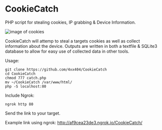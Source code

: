 # CookieCatch
PHP script for stealing cookies, IP grabbing &amp; Device Information. 

![image of cookies](https://png.pngtree.com/png-vector/20201010/ourmid/pngtree-cookie-clipart-cartoon-clipart-cookie-png-image_2360129.jpg)

CookieCatch will attemp to steal a targets cookies as well as collect information about the device. Outputs are written in both a textfile & SQLite3 database to allow for easy use of collected data in other tools.

Usage:
```
git clone https://github.com/4xx404/CookieCatch
cd CookieCatch
chmod 777 catch.php
mv ~/CookieCatch /var/www/html/
php -S localhost:80
```

Include Ngrok:
```
ngrok http 80
```

Send the link to your target.  
  
Example link using ngrok: http://af9cea23de3.ngrok.io/CookieCatch/
